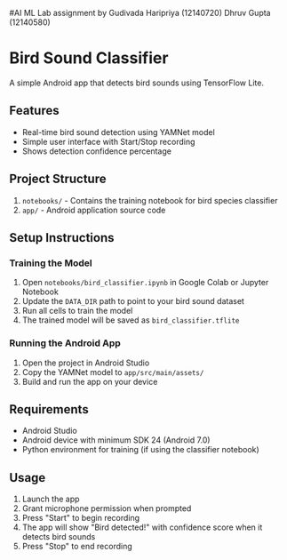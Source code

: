 #AI ML Lab assignment by Gudivada Haripriya (12140720) Dhruv Gupta (12140580)
# Bird Sound Classifier

A simple Android app that detects bird sounds using TensorFlow Lite.

## Features

- Real-time bird sound detection using YAMNet model
- Simple user interface with Start/Stop recording
- Shows detection confidence percentage

## Project Structure

1. `notebooks/` - Contains the training notebook for bird species classifier
2. `app/` - Android application source code

## Setup Instructions

### Training the Model

1. Open `notebooks/bird_classifier.ipynb` in Google Colab or Jupyter Notebook
2. Update the `DATA_DIR` path to point to your bird sound dataset
3. Run all cells to train the model
4. The trained model will be saved as `bird_classifier.tflite`

### Running the Android App

1. Open the project in Android Studio
2. Copy the YAMNet model to `app/src/main/assets/`
3. Build and run the app on your device

## Requirements

- Android Studio
- Android device with minimum SDK 24 (Android 7.0)
- Python environment for training (if using the classifier notebook)

## Usage

1. Launch the app
2. Grant microphone permission when prompted
3. Press "Start" to begin recording
4. The app will show "Bird detected!" with confidence score when it detects bird sounds
5. Press "Stop" to end recording
